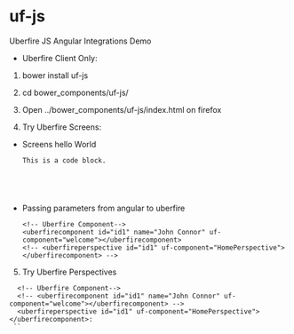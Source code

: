 uf-js
=====

Uberfire JS Angular Integrations Demo


* Uberfire Client Only:

1. bower install uf-js

2. cd bower_components/uf-js/

3. Open ../bower_components/uf-js/index.html on firefox

4. Try Uberfire Screens:

- Screens hello World
    <pre><code>This is a code block.
    <!-- Uberfire Component-->
    <uberfirecomponent id="id1" uf-component="welcome"></uberfirecomponent>
    <!-- <uberfireperspective id="id1" uf-component="HomePerspective"></uberfirecomponent> -->
    </code></pre>
- Passing parameters from angular to uberfire
    ```
    <!-- Uberfire Component-->
    <uberfirecomponent id="id1" name="John Connor" uf-component="welcome"></uberfirecomponent>
    <!-- <uberfireperspective id="id1" uf-component="HomePerspective"></uberfirecomponent> -->
    ```
5. Try Uberfire Perspectives
  ```
    <!-- Uberfire Component-->
    <!-- <uberfirecomponent id="id1" name="John Connor" uf-component="welcome"></uberfirecomponent> -->
    <uberfireperspective id="id1" uf-component="HomePerspective"></uberfirecomponent>:
   ``